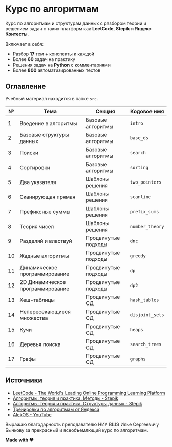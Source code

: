 # Курс по алгоритмам

Курс по алгоритмам и структурам данных с разбором теории и решением задач с таких платформ как **LeetCode**,
**Stepik** и **Яндекс Контесты**.

Включает в себя:

- Разбор **17** тем + конспекты к каждой
- Более **60** задач на практику
- Решения задач на **Python** с комментариями
- Более **800** автоматизированных тестов

## Оглавление

Учебный материал находится в папке `src`.

| №  | Тема                             | Секция              | Кодовое имя     |
|----|----------------------------------|---------------------|-----------------|
| 1  | Введение в алгоритмы             | Базовые алгоритмы   | `intro`         |
| 2  | Базовые структуры данных         | Базовые алгоритмы   | `base_ds`       |
| 3  | Поиски                           | Базовые алгоритмы   | `search`        |
| 4  | Сортировки                       | Базовые алгоритмы   | `sorting`       |
| 5  | Два указателя                    | Шаблоны решения     | `two_pointers`  |
| 6  | Сканирующая прямая               | Шаблоны решения     | `scanline`      |
| 7  | Префиксные суммы                 | Шаблоны решения     | `prefix_sums`   |
| 8  | Теория чисел                     | Шаблоны решения     | `number_theory` |
| 9  | Разделяй и властвуй              | Продвинутые подходы | `dnc`           |
| 10 | Жадные алгоритмы                 | Продвинутые подходы | `greedy`        |
| 11 | Динамическое программирование    | Продвинутые подходы | `dp`            |
| 12 | 2D Динамическое программирование | Продвинутые подходы | `dp2`           |
| 13 | Хеш-таблицы                      | Продвинутые СД      | `hash_tables`   |
| 14 | Непересекающиеся множества       | Продвинутые СД      | `disjoint_sets` |
| 15 | Кучи                             | Продвинутые СД      | `heaps`         |
| 16 | Деревья поиска                   | Продвинутые СД      | `search_trees`  |
| 17 | Графы                            | Продвинутые СД      | `graphs`        |

## Источники

* [LeetCode - The World's Leading Online Programming Learning Platform](https://leetcode.com/)
* [Алгоритмы: теория и практика. Методы - Stepik](https://stepik.org/course/217)
* [Алгоритмы: теория и практика. Структуры данных - Stepik](https://stepik.org/course/1547)
* [Тренировки по алгоритмам от Яндекса](https://yandex.ru/yaintern/algorithm-training_2)
* [AlekOS - YouTube](https://www.youtube.com/@AlekOS/videos)

Выражаю благодарность преподавателю НИУ ВШЭ Илье Сергеевичу Бычкову за прекрасный и всеобъемлющий курс по алгоритмам.

**Made with ❤️**
